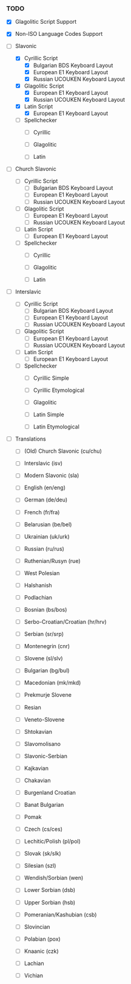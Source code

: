 ### TODO

- [x] Glagolitic Script Support
- [x] Non-ISO Language Codes Support


- [ ] Slavonic
    - [x] Cyrillic Script
        - [x] Bulgarian BDS Keyboard Layout
        - [x] European E1 Keyboard Layout
        - [x] Russian UCOUKEN Keyboard Layout
    - [x] Glagolitic Script
        - [x] European E1 Keyboard Layout
        - [x] Russian UCOUKEN Keyboard Layout
    - [x] Latin Script
        - [x] European E1 Keyboard Layout
    - [ ] Spellchecker
        - [ ] Cyrillic
        - [ ] Glagolitic
        - [ ] Latin


- [ ] Church Slavonic
    - [ ] Cyrillic Script
        - [ ] Bulgarian BDS Keyboard Layout
        - [ ] European E1 Keyboard Layout
        - [ ] Russian UCOUKEN Keyboard Layout
    - [ ] Glagolitic Script
        - [ ] European E1 Keyboard Layout
        - [ ] Russian UCOUKEN Keyboard Layout
    - [ ] Latin Script
        - [ ] European E1 Keyboard Layout
    - [ ] Spellchecker
        - [ ] Cyrillic
        - [ ] Glagolitic
        - [ ] Latin
  

- [ ] Interslavic
    - [ ] Cyrillic Script
        - [ ] Bulgarian BDS Keyboard Layout
        - [ ] European E1 Keyboard Layout
        - [ ] Russian UCOUKEN Keyboard Layout
    - [ ] Glagolitic Script
        - [ ] European E1 Keyboard Layout
        - [ ] Russian UCOUKEN Keyboard Layout
    - [ ] Latin Script
        - [ ] European E1 Keyboard Layout
    - [ ] Spellchecker
        - [ ] Cyrillic Simple
        - [ ] Cyrillic Etymological  
        - [ ] Glagolitic
        - [ ] Latin Simple
        - [ ] Latin Etymological


- [ ] Translations
    - [ ] (Old) Church Slavonic (cu/chu)
    - [ ] Interslavic (isv)
    - [ ] Modern Slavonic (sla)
      
    - [ ] English (en/eng)
    - [ ] German (de/deu)
    - [ ] French (fr/fra)
      
    - [ ] Belarusian (be/bel)
    - [ ] Ukrainian (uk/urk)
    - [ ] Russian (ru/rus)
    - [ ] Ruthenian/Rusyn (rue)
    - [ ] West Polesian
    - [ ] Halshanish
    - [ ] Podlachian

    - [ ] Bosnian (bs/bos)
    - [ ] Serbo-Croatian/Croatian (hr/hrv)
    - [ ] Serbian (sr/srp)
    - [ ] Montenegrin (cnr)
    - [ ] Slovene (sl/slv)
    - [ ] Bulgarian (bg/bul)
    - [ ] Macedonian (mk/mkd)
    - [ ] Prekmurje Slovene
    - [ ] Resian
    - [ ] Veneto-Slovene
    - [ ] Shtokavian
    - [ ] Slavomolisano
    - [ ] Slavonic-Serbian
    - [ ] Kajkavian
    - [ ] Chakavian
    - [ ] Burgenland Croatian
    - [ ] Banat Bulgarian
    - [ ] Pomak

    - [ ] Czech (cs/ces)
    - [ ] Lechitic/Polish (pl/pol)
    - [ ] Slovak (sk/slk)
    - [ ] Silesian (szl)
    - [ ] Wendish/Sorbian (wen)
    - [ ] Lower Sorbian (dsb)
    - [ ] Upper Sorbian (hsb)
    - [ ] Pomeranian/Kashubian (csb)
    - [ ] Slovincian
    - [ ] Polabian (pox)
    - [ ] Knaanic (czk)
    - [ ] Lachian
    - [ ] Vichian
